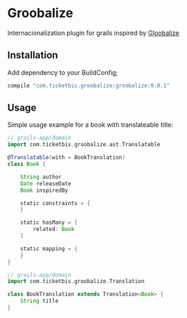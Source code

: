# Groobalize

Internacionalization plugin for grails inspired by [Gloobalize](https://github.com/globalize/globalize)

## Installation

Add dependency to your BuildConfig;

```groovy
compile "com.ticketbis.groobalize:groobalize:0.0.1"
```

## Usage

Simple usage example for a book with translateable title:

```groovy
// grails-app/domain
import com.ticketbis.groobalize.ast.Translatable

@Translatable(with = BookTranslation)
class Book {

    String author
    Date releaseDate
    Book inspiredBy

    static constraints = {
    }

    static hasMany = [
        related: Book
    ]

    static mapping = {
    }
}
```

```groovy
// grails-app/domain
import com.ticketbis.groobalize.Translation

class BookTranslation extends Translation<Book> {
    String title
}
```
